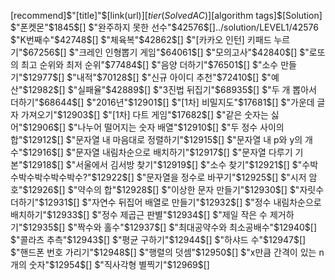 [recommend]$"[title]"$[link(url)]$[tier(SolvedAC)]$[algorithm tags]$[Solution]
$"폰켓몬"$1845$$[]$
$"완주하지 못한 선수"$42576$$[]$../solution/LEVEL1/42576
$"K번째수"$42748$$[]$
$"체육복"$42862$$[]$
$"[카카오 인턴] 키패드 누르기"$67256$$[]$
$"크레인 인형뽑기 게임"$64061$$[]$
$"모의고사"$42840$$[]$
$"로또의 최고 순위와 최저 순위"$77484$$[]$
$"음양 더하기"$76501$$[]$
$"소수 만들기"$12977$$[]$
$"내적"$70128$$[]$
$"신규 아이디 추천"$72410$$[]$
$"예산"$12982$$[]$
$"실패율"$42889$$[]$
$"3진법 뒤집기"$68935$$[]$
$"두 개 뽑아서 더하기"$68644$$[]$
$"2016년"$12901$$[]$
$"[1차] 비밀지도"$17681$$[]$
$"가운데 글자 가져오기"$12903$$[]$
$"[1차] 다트 게임"$17682$$[]$
$"같은 숫자는 싫어"$12906$$[]$
$"나누어 떨어지는 숫자 배열"$12910$$[]$
$"두 정수 사이의 합"$12912$$[]$
$"문자열 내 마음대로 정렬하기"$12915$$[]$
$"문자열 내 p와 y의 개수"$12916$$[]$
$"문자열 내림차순으로 배치하기"$12917$$[]$
$"문자열 다루기 기본"$12918$$[]$
$"서울에서 김서방 찾기"$12919$$[]$
$"소수 찾기"$12921$$[]$
$"수박수박수박수박수박수?"$12922$$[]$
$"문자열을 정수로 바꾸기"$12925$$[]$
$"시저 암호"$12926$$[]$
$"약수의 합"$12928$$[]$
$"이상한 문자 만들기"$12930$$[]$
$"자릿수 더하기"$12931$$[]$
$"자연수 뒤집어 배열로 만들기"$12932$$[]$
$"정수 내림차순으로 배치하기"$12933$$[]$
$"정수 제곱근 판별"$12934$$[]$
$"제일 작은 수 제거하기"$12935$$[]$
$"짝수와 홀수"$12937$$[]$
$"최대공약수와 최소공배수"$12940$$[]$
$"콜라츠 추측"$12943$$[]$
$"평균 구하기"$12944$$[]$
$"하샤드 수"$12947$$[]$
$"핸드폰 번호 가리기"$12948$$[]$
$"행렬의 덧셈"$12950$$[]$
$"x만큼 간격이 있는 n개의 숫자"$12954$$[]$
$"직사각형 별찍기"$12969$$[]$
